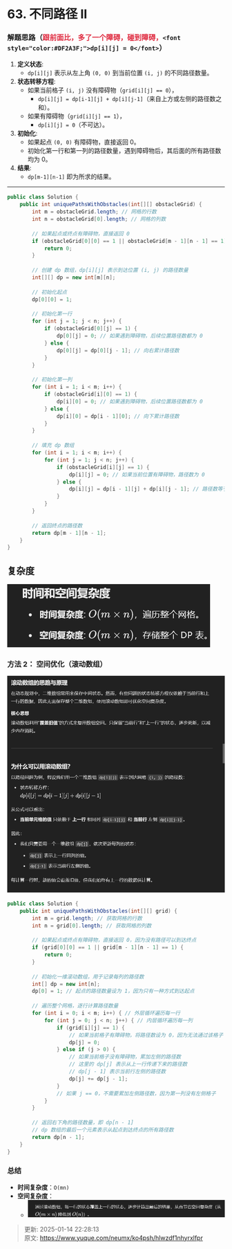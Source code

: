 # 63. 不同路径 II

### 解题思路（<font style="color:#DF2A3F;">跟前面比，多了一个障碍，碰到障碍，</font>`<font style="color:#DF2A3F;">dp[i][j] = 0</font>`）
1. **定义状态**:
    - `dp[i][j]` 表示从左上角 `(0, 0)` 到当前位置 `(i, j)` 的不同路径数量。
2. **状态转移方程**:
    - 如果当前格子 `(i, j)` 没有障碍物（`grid[i][j] == 0`），
        * `dp[i][j] = dp[i-1][j] + dp[i][j-1]`（来自上方或左侧的路径数之和）。
    - 如果有障碍物（`grid[i][j] == 1`），
        * `dp[i][j] = 0`（不可达）。
3. **初始化**:
    - 如果起点 `(0, 0)` 有障碍物，直接返回 0。
    - 初始化第一行和第一列的路径数量，遇到障碍物后，其后面的所有路径数均为 0。
4. **结果**:
    - `dp[m-1][n-1]` 即为所求的结果。

---

```java
public class Solution {
    public int uniquePathsWithObstacles(int[][] obstacleGrid) {
        int m = obstacleGrid.length; // 网格的行数
        int n = obstacleGrid[0].length; // 网格的列数

        // 如果起点或终点有障碍物，直接返回 0
        if (obstacleGrid[0][0] == 1 || obstacleGrid[m - 1][n - 1] == 1) {
            return 0;
        }

        // 创建 dp 数组，dp[i][j] 表示到达位置 (i, j) 的路径数量
        int[][] dp = new int[m][n];

        // 初始化起点
        dp[0][0] = 1;

        // 初始化第一行
        for (int j = 1; j < n; j++) {
            if (obstacleGrid[0][j] == 1) {
                dp[0][j] = 0; // 如果遇到障碍物，后续位置路径数都为 0
            } else {
                dp[0][j] = dp[0][j - 1]; // 向右累计路径数
            }
        }

        // 初始化第一列
        for (int i = 1; i < m; i++) {
            if (obstacleGrid[i][0] == 1) {
                dp[i][0] = 0; // 如果遇到障碍物，后续位置路径数都为 0
            } else {
                dp[i][0] = dp[i - 1][0]; // 向下累计路径数
            }
        }

        // 填充 dp 数组
        for (int i = 1; i < m; i++) {
            for (int j = 1; j < n; j++) {
                if (obstacleGrid[i][j] == 1) {
                    dp[i][j] = 0; // 如果当前位置有障碍物，路径数为 0
                } else {
                    dp[i][j] = dp[i - 1][j] + dp[i][j - 1]; // 路径数等于上方和左侧路径数之和
                }
            }
        }

        // 返回终点的路径数
        return dp[m - 1][n - 1];
    }
}
```

## 复杂度
![1736863529195-442171d6-c898-4090-a231-41e1a12fd1df.png](./img/RbeQCo32NMlHwMtJ/1736863529195-442171d6-c898-4090-a231-41e1a12fd1df-706519.png)

### 方法 2： 空间优化（滚动数组）  
![1736864780059-13e75eda-f7fb-48b9-b85b-63381c2f92bb.png](./img/RbeQCo32NMlHwMtJ/1736864780059-13e75eda-f7fb-48b9-b85b-63381c2f92bb-437528.png)

```java
public class Solution {
    public int uniquePathsWithObstacles(int[][] grid) {
        int m = grid.length; // 获取网格的行数
        int n = grid[0].length; // 获取网格的列数

        // 如果起点或终点有障碍物，直接返回 0，因为没有路径可以到达终点
        if (grid[0][0] == 1 || grid[m - 1][n - 1] == 1) {
            return 0;
        }

        // 初始化一维滚动数组，用于记录每列的路径数
        int[] dp = new int[n];
        dp[0] = 1; // 起点的路径数量设为 1，因为只有一种方式到达起点

        // 遍历整个网格，逐行计算路径数量
        for (int i = 0; i < m; i++) { // 外层循环遍历每一行
            for (int j = 0; j < n; j++) { // 内层循环遍历每一列
                if (grid[i][j] == 1) { 
                    // 如果当前格子有障碍物，将路径数设为 0，因为无法通过该格子
                    dp[j] = 0;
                } else if (j > 0) { 
                    // 如果当前格子没有障碍物，累加左侧的路径数
                    // 这里的 dp[j] 表示从上一行传递下来的路径数
                    // dp[j - 1] 表示当前行左侧的路径数
                    dp[j] += dp[j - 1];
                }
                // 如果 j == 0，不需要累加左侧路径数，因为第一列没有左侧格子
            }
        }

        // 返回右下角的路径数量，即 dp[n - 1]
        // dp 数组的最后一个元素表示从起点到达终点的所有路径数
        return dp[n - 1];
    }
}

```

### 总结
+ **时间复杂度**：`O(mn)`
+ **空间复杂度**：
    - ![1736864881684-0071f163-18c5-4df3-afe9-3f088d42a15b.png](./img/RbeQCo32NMlHwMtJ/1736864881684-0071f163-18c5-4df3-afe9-3f088d42a15b-153459.png)







> 更新: 2025-01-14 22:28:13  
> 原文: <https://www.yuque.com/neumx/ko4psh/hlwzdf1nhyrxlfpr>